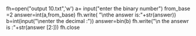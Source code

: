 fh=open("output 10.txt",'w')
a= input("enter the binary number")
from_base =2
answer=int(a,from_base)
fh.write( "\nthe answer is:"+str(answer))
b=int(input("\nenter the decimal :"))
answer=bin(b)
fh.write("\n the ansewr is :"+str(answer [2:]))
fh.close
